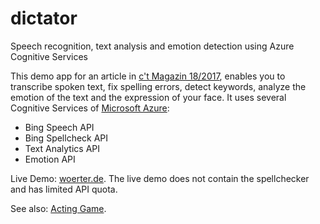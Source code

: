 # dictator
Speech recognition, text analysis and emotion detection using Azure Cognitive Services

This demo app for an article in [c't Magazin 18/2017](http://ct.de/), enables you to transcribe spoken text, fix spelling errors, detect keywords, analyze the emotion of the text and the expression of your face. It uses several Cognitive Services of [Microsoft Azure](https://docs.microsoft.com/de-de/azure/cognitive-services/):

- Bing Speech API
- Bing Spellcheck API
- Text Analytics API
- Emotion API

Live Demo: [woerter.de](https://woerter.de/projects/cognitive-services/dictator/). The live demo does not contain the spellchecker and has limited API quota.

See also: [Acting Game](https://github.com/wortwart/acting-game).
